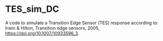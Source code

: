 # TES_sim_DC
A code to simulate a Transition Edge Sensor (TES) response according to:
Irwin & Hilton, Transition edge sensors, 2005, https://doi.org/10.1007/10933596_3.
